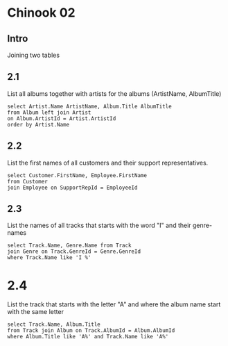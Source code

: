 # Chinook 02

## Intro

Joining two tables

## 2.1

List all albums together with artists for the albums (ArtistName, AlbumTitle)

    select Artist.Name ArtistName, Album.Title AlbumTitle 
    from Album left join Artist  
    on Album.ArtistId = Artist.ArtistId
    order by Artist.Name

## 2.2

List the first names of all customers and their support representatives.

    select Customer.FirstName, Employee.FirstName 
    from Customer 
    join Employee on SupportRepId = EmployeeId

## 2.3

List the names of all tracks that starts with the word "I" and their genre-names

    select Track.Name, Genre.Name from Track 
    join Genre on Track.GenreId = Genre.GenreId
    where Track.Name like 'I %'

# 2.4

List the track that starts with the letter "A" and where the album name start with the same letter

    select Track.Name, Album.Title 
    from Track join Album on Track.AlbumId = Album.AlbumId
    where Album.Title like 'A%' and Track.Name like 'A%'
